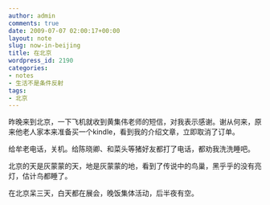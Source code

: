 ```yaml
---
author: admin
comments: true
date: 2009-07-07 02:00:17+00:00
layout: note
slug: now-in-beijing
title: 在北京
wordpress_id: 2190
categories:
- notes
- 生活不是条件反射
tags:
- 北京
---
```


昨晚来到北京，一下飞机就收到黄集伟老师的短信，对我表示感谢。谢从何来，原来他老人家本来准备买一个kindle，看到我的介绍文章，立即取消了订单。

给牟老电话，关机。给陈晓卿、和菜头等猪好友都打了电话，都劝我洗洗睡吧。

北京的天是灰蒙蒙的天，地是灰蒙蒙的地，看到了传说中的鸟巢，黑乎乎的没有亮灯，估计鸟都睡了。

在北京呆三天，白天都在展会，晚饭集体活动，后半夜有空。



